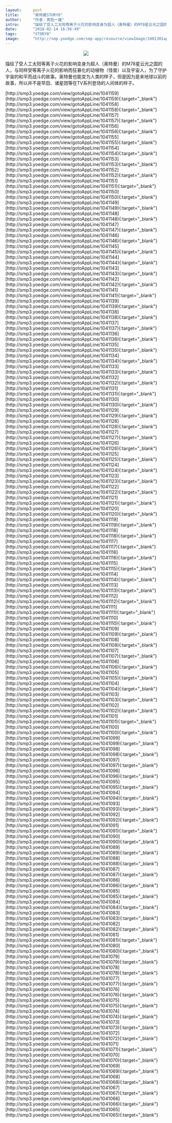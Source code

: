 ```yaml
---
layout:     post
title:      "奥特曼STORY0"
author:     "作者：真船一雄"
intro:      "描绘了受人工太阳等离子火花的影响变身为超人（奥特曼）的M78星云光之国的人，与同样受等离子火花的影响而狂暴化的动植物（怪兽）以及宇宙人，为了守护宇宙的和平而战斗的故事。奥特曼也能变为人类的样子，但是因为是来地球以前的故事，所以并不是早田、诸星团等在TV系列登场的人间体的样子。"
date:       "2018-02-14 16:56:49"
tags:       "STORY0"
image:      "http://smp.yoedge.com/smp-app/resource/viewImage/1001301appline.png"
---
```

<div style="text-align: center">
<p><img src="http://smp.yoedge.com/smp-app/resource/viewImage/1001301appline.png"/></p>
</div>
<p class="post-meta">
<span>描绘了受人工太阳等离子火花的影响变身为超人（奥特曼）的M78星云光之国的人，与同样受等离子火花的影响而狂暴化的动植物（怪兽）以及宇宙人，为了守护宇宙的和平而战斗的故事。奥特曼也能变为人类的样子，但是因为是来地球以前的故事，所以并不是早田、诸星团等在TV系列登场的人间体的样子。</span>
</p>
[http://smp3.yoedge.com/view/gotoAppLine/1041159](http://smp3.yoedge.com/view/gotoAppLine/1041159){:target="_blank"}
[http://smp3.yoedge.com/view/gotoAppLine/1041158](http://smp3.yoedge.com/view/gotoAppLine/1041158){:target="_blank"}
[http://smp3.yoedge.com/view/gotoAppLine/1041157](http://smp3.yoedge.com/view/gotoAppLine/1041157){:target="_blank"}
[http://smp3.yoedge.com/view/gotoAppLine/1041156](http://smp3.yoedge.com/view/gotoAppLine/1041156){:target="_blank"}
[http://smp3.yoedge.com/view/gotoAppLine/1041155](http://smp3.yoedge.com/view/gotoAppLine/1041155){:target="_blank"}
[http://smp3.yoedge.com/view/gotoAppLine/1041154](http://smp3.yoedge.com/view/gotoAppLine/1041154){:target="_blank"}
[http://smp3.yoedge.com/view/gotoAppLine/1041153](http://smp3.yoedge.com/view/gotoAppLine/1041153){:target="_blank"}
[http://smp3.yoedge.com/view/gotoAppLine/1041152](http://smp3.yoedge.com/view/gotoAppLine/1041152){:target="_blank"}
[http://smp3.yoedge.com/view/gotoAppLine/1041151](http://smp3.yoedge.com/view/gotoAppLine/1041151){:target="_blank"}
[http://smp3.yoedge.com/view/gotoAppLine/1041150](http://smp3.yoedge.com/view/gotoAppLine/1041150){:target="_blank"}
[http://smp3.yoedge.com/view/gotoAppLine/1041149](http://smp3.yoedge.com/view/gotoAppLine/1041149){:target="_blank"}
[http://smp3.yoedge.com/view/gotoAppLine/1041148](http://smp3.yoedge.com/view/gotoAppLine/1041148){:target="_blank"}
[http://smp3.yoedge.com/view/gotoAppLine/1041147](http://smp3.yoedge.com/view/gotoAppLine/1041147){:target="_blank"}
[http://smp3.yoedge.com/view/gotoAppLine/1041146](http://smp3.yoedge.com/view/gotoAppLine/1041146){:target="_blank"}
[http://smp3.yoedge.com/view/gotoAppLine/1041145](http://smp3.yoedge.com/view/gotoAppLine/1041145){:target="_blank"}
[http://smp3.yoedge.com/view/gotoAppLine/1041144](http://smp3.yoedge.com/view/gotoAppLine/1041144){:target="_blank"}
[http://smp3.yoedge.com/view/gotoAppLine/1041143](http://smp3.yoedge.com/view/gotoAppLine/1041143){:target="_blank"}
[http://smp3.yoedge.com/view/gotoAppLine/1041142](http://smp3.yoedge.com/view/gotoAppLine/1041142){:target="_blank"}
[http://smp3.yoedge.com/view/gotoAppLine/1041141](http://smp3.yoedge.com/view/gotoAppLine/1041141){:target="_blank"}
[http://smp3.yoedge.com/view/gotoAppLine/1041139](http://smp3.yoedge.com/view/gotoAppLine/1041139){:target="_blank"}
[http://smp3.yoedge.com/view/gotoAppLine/1041138](http://smp3.yoedge.com/view/gotoAppLine/1041138){:target="_blank"}
[http://smp3.yoedge.com/view/gotoAppLine/1041137](http://smp3.yoedge.com/view/gotoAppLine/1041137){:target="_blank"}
[http://smp3.yoedge.com/view/gotoAppLine/1041136](http://smp3.yoedge.com/view/gotoAppLine/1041136){:target="_blank"}
[http://smp3.yoedge.com/view/gotoAppLine/1041135](http://smp3.yoedge.com/view/gotoAppLine/1041135){:target="_blank"}
[http://smp3.yoedge.com/view/gotoAppLine/1041134](http://smp3.yoedge.com/view/gotoAppLine/1041134){:target="_blank"}
[http://smp3.yoedge.com/view/gotoAppLine/1041133](http://smp3.yoedge.com/view/gotoAppLine/1041133){:target="_blank"}
[http://smp3.yoedge.com/view/gotoAppLine/1041132](http://smp3.yoedge.com/view/gotoAppLine/1041132){:target="_blank"}
[http://smp3.yoedge.com/view/gotoAppLine/1041131](http://smp3.yoedge.com/view/gotoAppLine/1041131){:target="_blank"}
[http://smp3.yoedge.com/view/gotoAppLine/1041130](http://smp3.yoedge.com/view/gotoAppLine/1041130){:target="_blank"}
[http://smp3.yoedge.com/view/gotoAppLine/1041129](http://smp3.yoedge.com/view/gotoAppLine/1041129){:target="_blank"}
[http://smp3.yoedge.com/view/gotoAppLine/1041128](http://smp3.yoedge.com/view/gotoAppLine/1041128){:target="_blank"}
[http://smp3.yoedge.com/view/gotoAppLine/1041127](http://smp3.yoedge.com/view/gotoAppLine/1041127){:target="_blank"}
[http://smp3.yoedge.com/view/gotoAppLine/1041126](http://smp3.yoedge.com/view/gotoAppLine/1041126){:target="_blank"}
[http://smp3.yoedge.com/view/gotoAppLine/1041125](http://smp3.yoedge.com/view/gotoAppLine/1041125){:target="_blank"}
[http://smp3.yoedge.com/view/gotoAppLine/1041124](http://smp3.yoedge.com/view/gotoAppLine/1041124){:target="_blank"}
[http://smp3.yoedge.com/view/gotoAppLine/1041123](http://smp3.yoedge.com/view/gotoAppLine/1041123){:target="_blank"}
[http://smp3.yoedge.com/view/gotoAppLine/1041122](http://smp3.yoedge.com/view/gotoAppLine/1041122){:target="_blank"}
[http://smp3.yoedge.com/view/gotoAppLine/1041121](http://smp3.yoedge.com/view/gotoAppLine/1041121){:target="_blank"}
[http://smp3.yoedge.com/view/gotoAppLine/1041120](http://smp3.yoedge.com/view/gotoAppLine/1041120){:target="_blank"}
[http://smp3.yoedge.com/view/gotoAppLine/1041119](http://smp3.yoedge.com/view/gotoAppLine/1041119){:target="_blank"}
[http://smp3.yoedge.com/view/gotoAppLine/1041118](http://smp3.yoedge.com/view/gotoAppLine/1041118){:target="_blank"}
[http://smp3.yoedge.com/view/gotoAppLine/1041117](http://smp3.yoedge.com/view/gotoAppLine/1041117){:target="_blank"}
[http://smp3.yoedge.com/view/gotoAppLine/1041116](http://smp3.yoedge.com/view/gotoAppLine/1041116){:target="_blank"}
[http://smp3.yoedge.com/view/gotoAppLine/1041115](http://smp3.yoedge.com/view/gotoAppLine/1041115){:target="_blank"}
[http://smp3.yoedge.com/view/gotoAppLine/1041114](http://smp3.yoedge.com/view/gotoAppLine/1041114){:target="_blank"}
[http://smp3.yoedge.com/view/gotoAppLine/1041113](http://smp3.yoedge.com/view/gotoAppLine/1041113){:target="_blank"}
[http://smp3.yoedge.com/view/gotoAppLine/1041112](http://smp3.yoedge.com/view/gotoAppLine/1041112){:target="_blank"}
[http://smp3.yoedge.com/view/gotoAppLine/1041111](http://smp3.yoedge.com/view/gotoAppLine/1041111){:target="_blank"}
[http://smp3.yoedge.com/view/gotoAppLine/1041110](http://smp3.yoedge.com/view/gotoAppLine/1041110){:target="_blank"}
[http://smp3.yoedge.com/view/gotoAppLine/1041109](http://smp3.yoedge.com/view/gotoAppLine/1041109){:target="_blank"}
[http://smp3.yoedge.com/view/gotoAppLine/1041108](http://smp3.yoedge.com/view/gotoAppLine/1041108){:target="_blank"}
[http://smp3.yoedge.com/view/gotoAppLine/1041107](http://smp3.yoedge.com/view/gotoAppLine/1041107){:target="_blank"}
[http://smp3.yoedge.com/view/gotoAppLine/1041106](http://smp3.yoedge.com/view/gotoAppLine/1041106){:target="_blank"}
[http://smp3.yoedge.com/view/gotoAppLine/1041105](http://smp3.yoedge.com/view/gotoAppLine/1041105){:target="_blank"}
[http://smp3.yoedge.com/view/gotoAppLine/1041104](http://smp3.yoedge.com/view/gotoAppLine/1041104){:target="_blank"}
[http://smp3.yoedge.com/view/gotoAppLine/1041103](http://smp3.yoedge.com/view/gotoAppLine/1041103){:target="_blank"}
[http://smp3.yoedge.com/view/gotoAppLine/1041102](http://smp3.yoedge.com/view/gotoAppLine/1041102){:target="_blank"}
[http://smp3.yoedge.com/view/gotoAppLine/1041101](http://smp3.yoedge.com/view/gotoAppLine/1041101){:target="_blank"}
[http://smp3.yoedge.com/view/gotoAppLine/1041100](http://smp3.yoedge.com/view/gotoAppLine/1041100){:target="_blank"}
[http://smp3.yoedge.com/view/gotoAppLine/1041099](http://smp3.yoedge.com/view/gotoAppLine/1041099){:target="_blank"}
[http://smp3.yoedge.com/view/gotoAppLine/1041098](http://smp3.yoedge.com/view/gotoAppLine/1041098){:target="_blank"}
[http://smp3.yoedge.com/view/gotoAppLine/1041097](http://smp3.yoedge.com/view/gotoAppLine/1041097){:target="_blank"}
[http://smp3.yoedge.com/view/gotoAppLine/1041096](http://smp3.yoedge.com/view/gotoAppLine/1041096){:target="_blank"}
[http://smp3.yoedge.com/view/gotoAppLine/1041095](http://smp3.yoedge.com/view/gotoAppLine/1041095){:target="_blank"}
[http://smp3.yoedge.com/view/gotoAppLine/1041094](http://smp3.yoedge.com/view/gotoAppLine/1041094){:target="_blank"}
[http://smp3.yoedge.com/view/gotoAppLine/1041093](http://smp3.yoedge.com/view/gotoAppLine/1041093){:target="_blank"}
[http://smp3.yoedge.com/view/gotoAppLine/1041092](http://smp3.yoedge.com/view/gotoAppLine/1041092){:target="_blank"}
[http://smp3.yoedge.com/view/gotoAppLine/1041091](http://smp3.yoedge.com/view/gotoAppLine/1041091){:target="_blank"}
[http://smp3.yoedge.com/view/gotoAppLine/1041090](http://smp3.yoedge.com/view/gotoAppLine/1041090){:target="_blank"}
[http://smp3.yoedge.com/view/gotoAppLine/1041089](http://smp3.yoedge.com/view/gotoAppLine/1041089){:target="_blank"}
[http://smp3.yoedge.com/view/gotoAppLine/1041088](http://smp3.yoedge.com/view/gotoAppLine/1041088){:target="_blank"}
[http://smp3.yoedge.com/view/gotoAppLine/1041087](http://smp3.yoedge.com/view/gotoAppLine/1041087){:target="_blank"}
[http://smp3.yoedge.com/view/gotoAppLine/1041086](http://smp3.yoedge.com/view/gotoAppLine/1041086){:target="_blank"}
[http://smp3.yoedge.com/view/gotoAppLine/1041085](http://smp3.yoedge.com/view/gotoAppLine/1041085){:target="_blank"}
[http://smp3.yoedge.com/view/gotoAppLine/1041084](http://smp3.yoedge.com/view/gotoAppLine/1041084){:target="_blank"}
[http://smp3.yoedge.com/view/gotoAppLine/1041083](http://smp3.yoedge.com/view/gotoAppLine/1041083){:target="_blank"}
[http://smp3.yoedge.com/view/gotoAppLine/1041082](http://smp3.yoedge.com/view/gotoAppLine/1041082){:target="_blank"}
[http://smp3.yoedge.com/view/gotoAppLine/1041081](http://smp3.yoedge.com/view/gotoAppLine/1041081){:target="_blank"}
[http://smp3.yoedge.com/view/gotoAppLine/1041080](http://smp3.yoedge.com/view/gotoAppLine/1041080){:target="_blank"}
[http://smp3.yoedge.com/view/gotoAppLine/1041079](http://smp3.yoedge.com/view/gotoAppLine/1041079){:target="_blank"}
[http://smp3.yoedge.com/view/gotoAppLine/1041078](http://smp3.yoedge.com/view/gotoAppLine/1041078){:target="_blank"}
[http://smp3.yoedge.com/view/gotoAppLine/1041077](http://smp3.yoedge.com/view/gotoAppLine/1041077){:target="_blank"}
[http://smp3.yoedge.com/view/gotoAppLine/1041076](http://smp3.yoedge.com/view/gotoAppLine/1041076){:target="_blank"}
[http://smp3.yoedge.com/view/gotoAppLine/1041075](http://smp3.yoedge.com/view/gotoAppLine/1041075){:target="_blank"}
[http://smp3.yoedge.com/view/gotoAppLine/1041074](http://smp3.yoedge.com/view/gotoAppLine/1041074){:target="_blank"}
[http://smp3.yoedge.com/view/gotoAppLine/1041073](http://smp3.yoedge.com/view/gotoAppLine/1041073){:target="_blank"}
[http://smp3.yoedge.com/view/gotoAppLine/1041072](http://smp3.yoedge.com/view/gotoAppLine/1041072){:target="_blank"}
[http://smp3.yoedge.com/view/gotoAppLine/1041071](http://smp3.yoedge.com/view/gotoAppLine/1041071){:target="_blank"}
[http://smp3.yoedge.com/view/gotoAppLine/1041070](http://smp3.yoedge.com/view/gotoAppLine/1041070){:target="_blank"}
[http://smp3.yoedge.com/view/gotoAppLine/1041069](http://smp3.yoedge.com/view/gotoAppLine/1041069){:target="_blank"}
[http://smp3.yoedge.com/view/gotoAppLine/1041068](http://smp3.yoedge.com/view/gotoAppLine/1041068){:target="_blank"}
[http://smp3.yoedge.com/view/gotoAppLine/1041067](http://smp3.yoedge.com/view/gotoAppLine/1041067){:target="_blank"}
[http://smp3.yoedge.com/view/gotoAppLine/1041066](http://smp3.yoedge.com/view/gotoAppLine/1041066){:target="_blank"}
[http://smp3.yoedge.com/view/gotoAppLine/1041065](http://smp3.yoedge.com/view/gotoAppLine/1041065){:target="_blank"}


